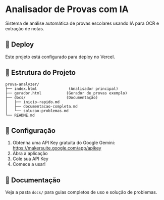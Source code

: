 # Analisador de Provas com IA

Sistema de análise automática de provas escolares usando IA para OCR e extração de notas.

## 🚀 Deploy

Este projeto está configurado para deploy no Vercel.

## 📁 Estrutura do Projeto

```
prova-analyzer/
├── index.html              (Analisador principal)
├── gerador.html           (Gerador de provas exemplo)
├── docs/                  (Documentação)
│   ├── inicio-rapido.md
│   ├── documentacao-completa.md
│   └── solucao-problemas.md
└── README.md
```

## 🔑 Configuração

1. Obtenha uma API Key gratuita do Google Gemini: https://makersuite.google.com/app/apikey
2. Abra a aplicação
3. Cole sua API Key
4. Comece a usar!

## 📖 Documentação

Veja a pasta `docs/` para guias completos de uso e solução de problemas.
